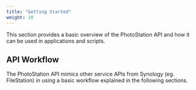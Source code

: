 ```yaml
---
title: "Getting Started"
weight: 10
---
```


This section provides a basic overview of the PhotoStation API and how it can be
used in applications and scripts.

## API Workflow ##

The PhotoStation API mimics other service APIs from Synology (eg. FileStation) in
using a basic workflow explained in the following sections.
